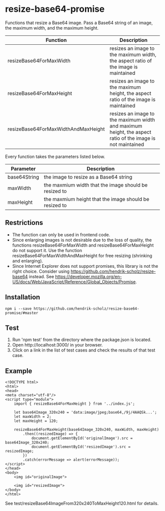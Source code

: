 # resize-base64-promise

Functions that resize a Base64 image. Pass a Base64 string of an image, the maximum width, and the maximum height.

| Function | Description |
| ------ | ----------- |
| resizeBase64ForMaxWidth | resizes an image to the maximum width, the aspect ratio of the image is maintained |
| resizeBase64ForMaxHeight | resizes an image to the maximum height, the aspect ratio of the image is maintained |
| resizeBase64ForMaxWidthAndMaxHeight | resizes an image to the maximum width and maximum height, the aspect ratio of the image is not maintained |

Every function takes the parameters listed below.

| Parameter | Description |
| ------ | ----------- |
| base64String | the image to resize as a Base64 string |
| maxWidth | the maxmium width that the image should be resized to |
| maxHeight | the maxmium height that the image should be resized to |

## Restrictions

* The function can only be used in frontend code.
* Since enlarging images is not desirable due to the loss of quality, the functions resizeBase64ForMaxWidth and resizeBase64ForMaxHeight do not support it. Use the function resizeBase64ForMaxWidthAndMaxHeight for free resizing (shrinking and enlarging).
* Since Internet Explorer does not support promises, this library is not the right choice. Consider using https://github.com/hendrik-scholz/resize-base64 instead. See https://developer.mozilla.org/en-US/docs/Web/JavaScript/Reference/Global_Objects/Promise.

## Installation

```
npm i --save https://github.com/hendrik-scholz/resize-base64-promise/#master
```

## Test

1. Run 'npm test' from the directory where the package.json is located.
2. Open http://localhost:3000/ in your browser.
3. Click on a link in the list of test cases and check the results of that test case.

## Example

```
<!DOCTYPE html>
<html>
<head>
<meta charset="utf-8"/>
<script type="module">
	import { resizeBase64ForMaxHeight } from '../index.js';
	
	let base64Image_320x240 = 'data:image/jpeg;base64,/9j/4AAQSk...';
	let maxWidth = 2;
	let maxHeight = 120;
	
	resizeBase64ForMaxHeight(base64Image_320x240, maxWidth, maxHeight)
		.then((resizedImage) => {
			document.getElementById('originalImage').src = base64Image_320x240;
			document.getElementById('resizedImage').src = resizedImage;
		})
		.catch(errorMessage => alert(errorMessage));
</script>
</head>
<body>
	<img id="originalImage">

	<img id="resizedImage">
</body>
</html>
```

See test/resizeBase64ImageFrom320x240ToMaxHeight120.html for details.